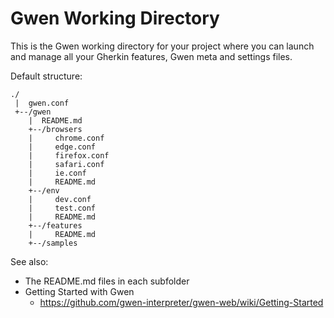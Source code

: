 Gwen Working Directory
======================

This is the Gwen working directory for your project where you can launch and manage 
all your Gherkin features, Gwen meta and settings files.

Default structure:

```
./
 |  gwen.conf
 +--/gwen
    |  README.md
    +--/browsers
    |     chrome.conf
    |     edge.conf
    |     firefox.conf
    |     safari.conf
    |     ie.conf
    |     README.md
    +--/env
    |     dev.conf
    |     test.conf
    |     README.md
    +--/features
    |     README.md
    +--/samples
```

See also:
- The README.md files in each subfolder
- Getting Started with Gwen
  - https://github.com/gwen-interpreter/gwen-web/wiki/Getting-Started
